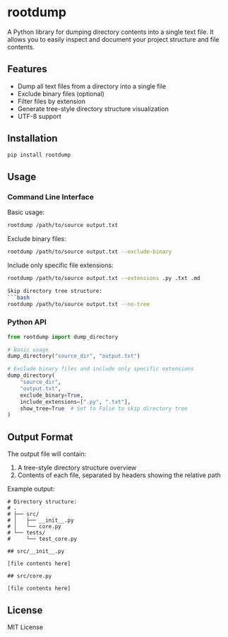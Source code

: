 # rootdump

A Python library for dumping directory contents into a single text file. It allows you to easily inspect and document your project structure and file contents.

## Features

- Dump all text files from a directory into a single file
- Exclude binary files (optional)
- Filter files by extension
- Generate tree-style directory structure visualization
- UTF-8 support

## Installation

```bash
pip install rootdump
```

## Usage

### Command Line Interface

Basic usage:
```bash
rootdump /path/to/source output.txt
```

Exclude binary files:
```bash
rootdump /path/to/source output.txt --exclude-binary
```

Include only specific file extensions:
```bash
rootdump /path/to/source output.txt --extensions .py .txt .md

Skip directory tree structure:
```bash
rootdump /path/to/source output.txt --no-tree
```

### Python API

```python
from rootdump import dump_directory

# Basic usage
dump_directory("source_dir", "output.txt")

# Exclude binary files and include only specific extensions
dump_directory(
    "source_dir",
    "output.txt",
    exclude_binary=True,
    include_extensions=[".py", ".txt"],
    show_tree=True  # Set to False to skip directory tree
)
```

## Output Format

The output file will contain:

1. A tree-style directory structure overview
2. Contents of each file, separated by headers showing the relative path

Example output:
```
# Directory structure:
# .
# ├── src/
# │   ├── __init__.py
# │   └── core.py
# └── tests/
#     └── test_core.py

## src/__init__.py

[file contents here]

## src/core.py

[file contents here]
```

## License

MIT License